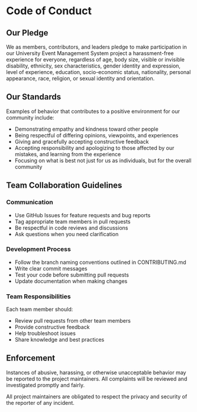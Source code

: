 # Code of Conduct

## Our Pledge

We as members, contributors, and leaders pledge to make participation in our
University Event Management System project a harassment-free experience for everyone, regardless of age, body
size, visible or invisible disability, ethnicity, sex characteristics, gender
identity and expression, level of experience, education, socio-economic status,
nationality, personal appearance, race, religion, or sexual identity
and orientation.

## Our Standards

Examples of behavior that contributes to a positive environment for our
community include:

* Demonstrating empathy and kindness toward other people
* Being respectful of differing opinions, viewpoints, and experiences
* Giving and gracefully accepting constructive feedback
* Accepting responsibility and apologizing to those affected by our mistakes,
  and learning from the experience
* Focusing on what is best not just for us as individuals, but for the
  overall community

## Team Collaboration Guidelines

### Communication
- Use GitHub Issues for feature requests and bug reports
- Tag appropriate team members in pull requests
- Be respectful in code reviews and discussions
- Ask questions when you need clarification

### Development Process
- Follow the branch naming conventions outlined in CONTRIBUTING.md
- Write clear commit messages
- Test your code before submitting pull requests
- Update documentation when making changes

### Team Responsibilities
Each team member should:
- Review pull requests from other team members
- Provide constructive feedback
- Help troubleshoot issues
- Share knowledge and best practices

## Enforcement

Instances of abusive, harassing, or otherwise unacceptable behavior may be
reported to the project maintainers. All complaints will be reviewed and investigated promptly and fairly.

All project maintainers are obligated to respect the privacy and security of the
reporter of any incident.
